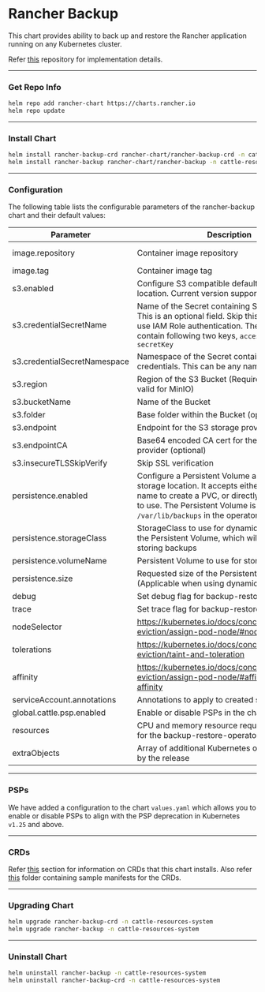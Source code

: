# Rancher Backup

This chart provides ability to back up and restore the Rancher application running on any Kubernetes cluster.

Refer [this](https://github.com/rancher/backup-restore-operator) repository for implementation details.

-----

### Get Repo Info
```bash
helm repo add rancher-chart https://charts.rancher.io
helm repo update
```

-----

### Install Chart
```bash
helm install rancher-backup-crd rancher-chart/rancher-backup-crd -n cattle-resources-system --create-namespace
helm install rancher-backup rancher-chart/rancher-backup -n cattle-resources-system
```

-----

### Configuration
The following table lists the configurable parameters of the rancher-backup chart and their default values:

| Parameter   |      Description      |  Default |
|----------|---------------|-------|
| image.repository |  Container image repository | rancher/backup-restore-operator |
| image.tag |    Container image tag  |   v0.1.0-rc1 |
| s3.enabled | Configure S3 compatible default storage location. Current version supports S3 and MinIO |    false |
| s3.credentialSecretName | Name of the Secret containing S3 credentials. This is an optional field. Skip this field in order to use IAM Role authentication. The Secret must contain following two keys, `accessKey` and `secretKey` |    "" |
| s3.credentialSecretNamespace | Namespace of the Secret containing S3 credentials. This can be any namespace. |    "" |
| s3.region | Region of the S3 Bucket (Required for S3, not valid for MinIO) |    "" |
| s3.bucketName | Name of the Bucket |    "" |
| s3.folder | Base folder within the Bucket (optional) |    "" |
| s3.endpoint | Endpoint for the S3 storage provider |   "" |
| s3.endpointCA | Base64 encoded CA cert for the S3 storage provider (optional) | "" |
| s3.insecureTLSSkipVerify |  Skip SSL verification | false |
| persistence.enabled |  Configure a Persistent Volume as the default storage location. It accepts either a StorageClass name to create a PVC, or directly accepts the PV to use. The Persistent Volume is mounted at `/var/lib/backups` in the operator pod | false |
| persistence.storageClass |  StorageClass to use for dynamically provisioning the Persistent Volume, which will be used for storing backups | "" |
| persistence.volumeName |  Persistent Volume to use for storing backups | "" |
| persistence.size |  Requested size of the Persistent Volume (Applicable when using dynamic provisioning) | "" |
| debug | Set debug flag for backup-restore deployment | false |
| trace | Set trace flag for backup-restore deployment | false |
| nodeSelector | https://kubernetes.io/docs/concepts/scheduling-eviction/assign-pod-node/#nodeselector | {} |
| tolerations | https://kubernetes.io/docs/concepts/scheduling-eviction/taint-and-toleration | [] |
| affinity | https://kubernetes.io/docs/concepts/scheduling-eviction/assign-pod-node/#affinity-and-anti-affinity | {} |
| serviceAccount.annotations | Annotations to apply to created service account | {} |
| global.cattle.psp.enabled | Enable or disable PSPs in the chart | false |
| resources | CPU and memory resource requests and limits for the backup-restore-operator container | {} |
| extraObjects | Array of additional Kubernetes objects managed by the release | [] |

-----

### PSPs

We have added a configuration to the chart `values.yaml` which allows you to enable or disable PSPs to align with the PSP deprecation in Kubernetes `v1.25` and above.

-----

### CRDs

Refer [this](https://github.com/rancher/backup-restore-operator#crds) section for information on CRDs that this chart installs. Also refer [this](https://github.com/rancher/backup-restore-operator/tree/master/examples) folder containing sample manifests for the CRDs.

-----
### Upgrading Chart
```bash
helm upgrade rancher-backup-crd -n cattle-resources-system
helm upgrade rancher-backup -n cattle-resources-system
```

-----
### Uninstall Chart

```bash
helm uninstall rancher-backup -n cattle-resources-system
helm uninstall rancher-backup-crd -n cattle-resources-system
```

